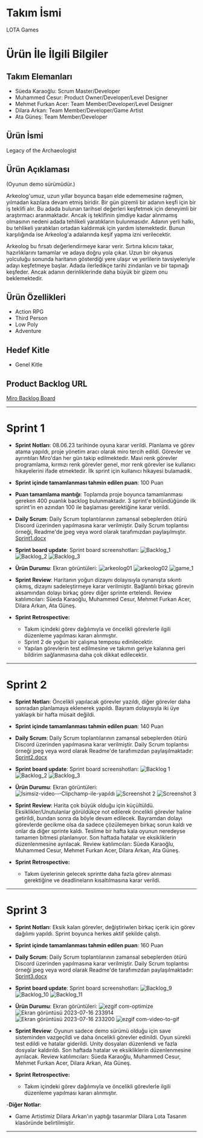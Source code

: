 # **Takım İsmi**

LOTA Games

# Ürün İle İlgili Bilgiler

## Takım Elemanları

- Süeda Karaoğlu: Scrum Master/Developer
- Muhammed Cesur: Product Owner/Developer/Level Designer
- Mehmet Furkan Acer: Team Member/Developer/Level Designer
- Dilara Arkan: Team Member/Developer/Game Artist
- Ata Güneş: Team Member/Developer

## Ürün İsmi

Legacy of the Archaeologist

## Ürün Açıklaması

(Oyunun demo sürümüdür.)

Arkeolog'umuz, uzun yıllar boyunca başarı elde edememesine rağmen, yılmadan kazılara devam etmiş biridir. Bir gün gizemli bir adanın keşfi için bir iş teklifi alır. Bu adada bulunan tarihsel değerleri keşfetmek için deneyimli bir araştırmacı aranmaktadır. Ancak iş teklifinin şimdiye kadar alınmamış olmasının nedeni adada tehlikeli yaratıkların bulunmasıdır. Adanın yerli halkı, bu tehlikeli yaratıkları ortadan kaldırmak için yardım istemektedir. Bunun karşılığında ise Arkeolog'a adalarında keşif yapma izni verilecektir.

Arkeolog bu fırsatı değerlendirmeye karar verir. Sırtına kılıcını takar, hazırlıklarını tamamlar ve adaya doğru yola çıkar. Uzun bir okyanus yolculuğu sonunda haritanın gösterdiği yere ulaşır ve yerlilerin tavsiyeleriyle adayı keşfetmeye başlar. Adada ilerledikçe tarihi zindanları ve bir tapınağı keşfeder.
Ancak adanın derinliklerinde daha büyük bir gizem onu beklemektedir.

## Ürün Özellikleri

- Action RPG
- Third Person 
- Low Poly
- Adventure

## Hedef Kitle

- Genel Kitle

## Product Backlog URL

[Miro Backlog Board](https://miro.com/app/board/uXjVMAp3aRY=/?share_link_id=275782820663)

---

# Sprint 1

- **Sprint Notları**: 08.06.23 tarihinde oyuna karar verildi. Planlama ve görev atama yapıldı, proje yönetim aracı olarak miro tercih edildi. Görevler ve ayrıntıları Miro'dan her gün takip edilmektedir. Mavi renk görevler programlama, kırmızı renk görevler genel, mor renk görevler ise kullanıcı hikayelerini ifade etmektedir. İlk sprint için kullanıcı hikayesi bulamadık.

- **Sprint içinde tamamlanması tahmin edilen puan**: 100 Puan

- **Puan tamamlama mantığı**: Toplamda proje boyunca tamamlanması gereken 400 puanlık backlog bulunmaktadır. 3 sprint'e bölündüğünde ilk sprint'in en azından 100 ile başlaması gerektiğine karar verildi.

- **Daily Scrum**: Daily Scrum toplantılarının zamansal sebeplerden ötürü Discord üzerinden yapılmasına karar verilmiştir. Daily Scrum toplantısı örneği, Readme'de jpeg veya word olarak tarafımızdan paylaşılmıştır. [Sprint1.docx](https://github.com/Muhammed-cesur/Legacy_of_the_Archaeologist/files/11782019/Sprint1.docx)

- **Sprint board update**: Sprint board screenshotları: 
![Backlog_1](https://github.com/Muhammed-cesur/Legacy_of_the_Archaeologist/assets/129886119/a645433d-00a3-4393-a249-414db8998d1a) 
![Backlog_2](https://github.com/Muhammed-cesur/Legacy_of_the_Archaeologist/assets/129886119/a5a146e4-945b-4532-871c-bb7af16744a9) 
![Backlog_3](https://github.com/Muhammed-cesur/Legacy_of_the_Archaeologist/assets/129886119/71617bde-e84c-461f-8de0-6bbd0f5c64eb)

- **Ürün Durumu**: Ekran görüntüleri:
  ![arkeolog01](https://github.com/Muhammed-cesur/Legacy_of_the_Archaeologist/assets/129886119/fcfd3224-651f-430e-9da9-ad62868260b4)
  ![arkeolog02](https://github.com/Muhammed-cesur/Legacy_of_the_Archaeologist/assets/129886119/3fdbd917-92f3-4a93-a114-90e51b49fe53)
  ![game_1](https://github.com/Muhammed-cesur/Legacy_of_the_Archaeologist/assets/129886119/3e96a5b4-6b43-4d92-a110-9f9ad763195c)


- **Sprint Review**: 
Haritanın yoğun dizaynı dolayısıyla oynanışta sıkıntı çıkmış, dizaynı sadeleştirmeye karar verilmiştir. Bağlantılı birkaç görevin aksamından dolayı birkaç görev diğer sprinte ertelendi. Review katılımcıları: Süeda Karaoğlu, Muhammed Cesur, Mehmet Furkan Acer, Dilara Arkan, Ata Güneş.

- **Sprint Retrospective:**
  - Takım içindeki görev dağılımıyla ve öncelikli görevlerle ilgili düzenleme yapılması kararı alınmıştır.
  - Sprint 2 de yoğun bir çalışma temposu edinilecektir.
  - Yapılan görevlerin test edilmesine ve takımın geriye kalanına geri bildirim sağlanmasına daha çok dikkat edilecektir.

---

# Sprint 2

- **Sprint Notları**: Öncelikli yapılacak görevler yazıldı, diğer görevler daha sonradan planlamaya eklenerek yapıldı. Bayram dolayısıyla iki üye yaklaşık bir hafta müsait değildi.

- **Sprint içinde tamamlanması tahmin edilen puan**: 140 Puan

- **Daily Scrum**: Daily Scrum toplantılarının zamansal sebeplerden ötürü Discord üzerinden yapılmasına karar verilmiştir. Daily Scrum toplantısı örneği jpeg veya word olarak Readme'de tarafımızdan paylaşılmaktadır: [Sprint2.docx](https://github.com/Muhammed-cesur/Legacy_of_the_Archaeologist/files/11933057/Sprint2.docx)

- **Sprint board update**: Sprint board screenshotları: 
![Backlog 1](https://github.com/Muhammed-cesur/Legacy_of_the_Archaeologist/assets/129886119/8252b806-2386-437f-802b-f6581f336860)
![Backlog_2](https://github.com/Muhammed-cesur/Legacy_of_the_Archaeologist/assets/129886119/5d03bc30-de0e-4542-a8da-cbaa98ee276d)
![Backlog_3](https://github.com/Muhammed-cesur/Legacy_of_the_Archaeologist/assets/129886119/857febf5-9a17-4e59-aeaa-fc7046b009a2)

- **Ürün Durumu**: Ekran görüntüleri:
  ![İsimsiz-video-‐-Clipchamp-ile-yapıldı](https://github.com/Muhammed-cesur/Legacy_of_the_Archaeologist/assets/129886119/294ab795-3b68-45a5-9acb-f21acbf9eba3)
  ![Screenshot 2](https://github.com/Muhammed-cesur/Legacy_of_the_Archaeologist/assets/129886119/8574e570-5348-4c62-9f01-2a83d754b309)
  ![Screenshot 3](https://github.com/Muhammed-cesur/Legacy_of_the_Archaeologist/assets/129886119/d9535842-0700-4096-a556-a9038d8581ec)
  
- **Sprint Review**: 
Harita çok büyük olduğu için küçültüldü. Eksiklikler/Unutulanlar görüldükçe not edilerek öncelikli görevler haline getirildi, bundan sonra da böyle devam edilecek. Bayramdan dolayı görevlerde gecikme olsa da sadece çözülemeyen birkaç sorun kaldı ve onlar da diğer sprinte kaldı. Teslime bir hafta kala oyunun neredeyse tamamen bitmesi planlanıyor. Son haftada hatalar ve eksikliklerin düzenlenmesine ayrılacak. Review katılımcıları: Süeda Karaoğlu, Muhammed Cesur, Mehmet Furkan Acer, Dilara Arkan, Ata Güneş.

- **Sprint Retrospective:**

  - Takım üyelerinin gelecek sprintte daha fazla görev alınması gerektiğine ve deadlineların kısaltılmasına karar verildi.

---

# Sprint 3

- **Sprint Notları**: Eksik kalan görevler, değiştiriwlen birkaç içerik için görev dağılımı yapıldı. Sprint boyunca herkes aktif şekilde çalıştı.

- **Sprint içinde tamamlanması tahmin edilen puan**: 160 Puan

- **Daily Scrum**: Daily Scrum toplantılarının zamansal sebeplerden ötürü Discord üzerinden yapılmasına karar verilmiştir. Daily Scrum toplantısı örneği jpeg veya word olarak Readme'de tarafımızdan paylaşılmaktadır: [Sprint3.docx](https://github.com/Muhammed-cesur/Legacy_of_the_Archaeologist/files/12059060/Sprint3.docx)

- **Sprint board update**: Sprint board screenshotları: 
![Backlog_9](https://github.com/Muhammed-cesur/Legacy_of_the_Archaeologist/assets/129886119/d9bfac33-d12e-4eac-8198-cb1320ece2cb) 
![Backlog_10](https://github.com/Muhammed-cesur/Legacy_of_the_Archaeologist/assets/129886119/142eca7d-a0b3-483f-a533-934dd2d0a4d8) 
![Backlog_11](https://github.com/Muhammed-cesur/Legacy_of_the_Archaeologist/assets/129886119/d6189f63-2c38-41f2-bdda-53a967ec754c)

- **Ürün Durumu**: Ekran görüntüleri:
![ezgif com-optimize](https://github.com/Muhammed-cesur/Legacy_of_the_Archaeologist/assets/129886119/673b62e3-dca2-440c-ac2a-379d03e9e023)
![Ekran görüntüsü 2023-07-16 233914](https://github.com/Muhammed-cesur/Legacy_of_the_Archaeologist/assets/129886119/97ac4074-0081-4a45-b352-3051b3ed35c1)
![Ekran görüntüsü 2023-07-16 233200](https://github.com/Muhammed-cesur/Legacy_of_the_Archaeologist/assets/129886119/1c9f9129-7dfe-4a4a-8a3e-8f6adaf6b740)
![ezgif com-video-to-gif](https://github.com/Muhammed-cesur/Legacy_of_the_Archaeologist/assets/129886119/d60cba8e-2ed2-4ec0-bcb1-75fc1d6bd5fc)

- **Sprint Review**: 
Oyunun sadece demo sürümü olduğu için save sisteminden vazgeçildi ve daha öncelikli görevler edinildi. Oyun sürekli test edildi ve hatalar giderildi. Unity dosyaları düzenlendi ve fazla dosyalar kaldırıldı. Son haftada hatalar ve eksikliklerin düzenlenmesine ayrılacak. Review katılımcıları: Süeda Karaoğlu, Muhammed Cesur, Mehmet Furkan Acer, Dilara Arkan, Ata Güneş.


- **Sprint Retrospective:**
  - Takım içindeki görev dağılımıyla ve öncelikli görevlerle ilgili düzenleme yapılması kararı alınmıştır. 

-**Diğer Notlar**:
- Game Artistimiz Dilara Arkan'ın yaptığı tasarımlar Dilara Lota Tasarım klasöründe belirtilmiştir.

---
